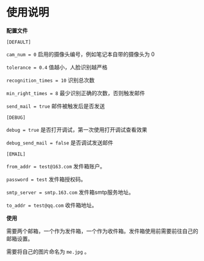 # 使用说明

**配置文件**

`[DEFAULT]`

`cam_num = 0` 				启用的摄像头编号，例如笔记本自带的摄像头为 0

`tolerance = 0.4` 			值越小，人脸识别越严格

`recognition_times = 10` 	识别总次数

`min_right_times = 8` 		最少识别正确的次数，否则触发邮件

`send_mail = true` 			邮件被触发后是否发送

`[DEBUG]`

`debug = true` 				是否打开调试，第一次使用打开调试查看效果

`debug_send_mail = false` 	是否调试发送邮件

`[EMAIL]`

`from_addr = test@163.com`		发件箱账户。

`password = test`				发件箱授权码。

`smtp_server = smtp.163.com`	发件箱smtp服务地址。

`to_addr = test@qq.com`			收件箱地址。



**使用**

需要两个邮箱，一个作为发件箱，一个作为收件箱。发件箱使用前需要前往自己的邮箱设置。

需要将自己的图片命名为 `me.jpg` 。

